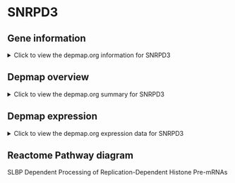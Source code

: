 <h1>SNRPD3</h1>

<h2>Gene information</h2>
<details>
  <summary>Click to view the depmap.org information for SNRPD3</summary>
  <iframe src="https://depmap.org/portal/gene/SNRPD3?tab=about" style="border:none;width:100%;height:800px"></iframe>
</details>

<h2>Depmap overview</h2>
<details>
  <summary>Click to view the depmap.org summary for SNRPD3</summary>
  <iframe src="https://depmap.org/portal/gene/SNRPD3?tab=overview" style="border:none;width:100%;height:800px"></iframe>
</details>

<h2>Depmap expression</h2>
<details>
  <summary>Click to view the depmap.org expression data for SNRPD3</summary>
  <iframe src="https://depmap.org/portal/gene/SNRPD3?tab=characterization" style="border:none;width:100%;height:800px"></iframe>
</details>



<h2>Reactome Pathway diagram</h2>
SLBP Dependent Processing of Replication-Dependent Histone Pre-mRNAs
<div id="diagramHolder"></div>

<script>
    //Creating the Reactome Diagram widget
    //Take into account a proxy needs to be set up in your server side pointing to www.reactome.org
    function onReactomeDiagramReady(){  //This function is automatically called when the widget code is ready to be used
        var diagram = Reactome.Diagram.create({
            "placeHolder" : "diagramHolder",
            "width" : 900,
            "height" : 500
        });

        //Initialising it to the "Hemostasis" pathway
        diagram.loadDiagram("R-HSA-77588");

        //Adding different listeners

        diagram.onDiagramLoaded(function (loaded) {
            console.info("Loaded ", loaded);
            diagram.flagItems("BAD");
	    diagram.flagItems("Q92934");
            if (loaded == "R-HSA-77588") diagram.selectItem("R-HSA-77588");
        });

     }
</script>



